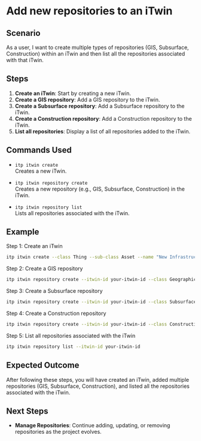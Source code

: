# Add new repositories to an iTwin

## Scenario

As a user, I want to create multiple types of repositories (GIS, Subsurface, Construction) within an iTwin and then list all the repositories associated with that iTwin.

## Steps

1. **Create an iTwin**: Start by creating a new iTwin.
2. **Create a GIS repository**: Add a GIS repository to the iTwin.
3. **Create a Subsurface repository**: Add a Subsurface repository to the iTwin.
4. **Create a Construction repository**: Add a Construction repository to the iTwin.
5. **List all repositories**: Display a list of all repositories added to the iTwin.

## Commands Used

- `itp itwin create`  
  Creates a new iTwin.

- `itp itwin repository create`  
  Creates a new repository (e.g., GIS, Subsurface, Construction) in the iTwin.

- `itp itwin repository list`  
  Lists all repositories associated with the iTwin.

## Example

Step 1: Create an iTwin
```bash
itp itwin create --class Thing --sub-class Asset --name "New Infrastructure Project"
```

Step 2: Create a GIS repository
```bash
itp itwin repository create --itwin-id your-itwin-id --class GeographicInformationSystem --sub-class WebMapService --uri https://example.com/gis-repo
```

Step 3: Create a Subsurface repository
```bash
itp itwin repository create --itwin-id your-itwin-id --class Subsurface --sub-class EvoWorkspace --uri https://example.com/subsurface-repo
```

Step 4: Create a Construction repository
```bash
itp itwin repository create --itwin-id your-itwin-id --class Construction --sub-class Performance --uri https://example.com/construction-repo
```

Step 5: List all repositories associated with the iTwin
```bash
itp itwin repository list --itwin-id your-itwin-id
```

## Expected Outcome

After following these steps, you will have created an iTwin, added multiple repositories (GIS, Subsurface, Construction), and listed all the repositories associated with the iTwin.

## Next Steps

- **Manage Repositories**: Continue adding, updating, or removing repositories as the project evolves.
